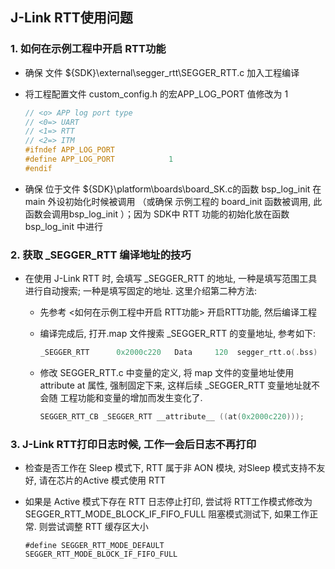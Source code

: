 ## J-Link RTT使用问题


### 1. 如何在示例工程中开启 RTT功能

- 确保 文件 ${SDK}\external\segger_rtt\SEGGER_RTT.c 加入工程编译

- 将工程配置文件 custom_config.h 的宏APP_LOG_PORT 值修改为 1

  ```c
  // <o> APP log port type
  // <0=> UART
  // <1=> RTT
  // <2=> ITM
  #ifndef APP_LOG_PORT
  #define APP_LOG_PORT            1
  #endif
  ```

- 确保 位于文件  ${SDK}\platform\boards\board_SK.c的函数 bsp_log_init 在main 外设初始化时候被调用 （或确保 示例工程的 board_init 函数被调用, 此函数会调用bsp_log_init ）；因为 SDK中 RTT 功能的初始化放在函数bsp_log_init 中进行 



### 2. 获取 _SEGGER_RTT 编译地址的技巧 

- 在使用 J-Link RTT 时, 会填写 _SEGGER_RTT 的地址, 一种是填写范围工具进行自动搜索; 一种是填写固定的地址. 这里介绍第二种方法:

  - 先参考 <如何在示例工程中开启 RTT功能> 开启RTT功能, 然后编译工程

  - 编译完成后, 打开.map 文件搜索 _SEGGER_RTT 的变量地址, 参考如下:

    ```c
    _SEGGER_RTT      0x2000c220   Data     120  segger_rtt.o(.bss)
    ```

  - 修改 SEGGER_RTT.c  中变量的定义, 将 map 文件的变量地址使用 attribute at 属性, 强制固定下来, 这样后续  _SEGGER_RTT 变量地址就不会随 工程功能和变量的增加而发生变化了.

    ```c
    SEGGER_RTT_CB _SEGGER_RTT __attribute__ ((at(0x2000c220))); 
    ```



### 3. J-Link RTT打印日志时候, 工作一会后日志不再打印

- 检查是否工作在 Sleep 模式下, RTT 属于非 AON 模块, 对Sleep 模式支持不友好, 请在芯片的Active 模式使用 RTT

- 如果是 Active 模式下存在 RTT 日志停止打印, 尝试将 RTT工作模式修改为 SEGGER_RTT_MODE_BLOCK_IF_FIFO_FULL 阻塞模式测试下, 如果工作正常. 则尝试调整 RTT 缓存区大小

  ```
  #define SEGGER_RTT_MODE_DEFAULT                   SEGGER_RTT_MODE_BLOCK_IF_FIFO_FULL 
  ```

  